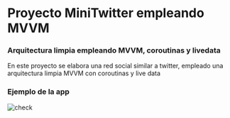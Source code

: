 # Proyecto MiniTwitter empleando MVVM

### Arquitectura limpia empleando MVVM, coroutinas y livedata

En este proyecto se elabora una red social similar a twitter, empleado una arquitectura limpia MVVM con coroutinas y live data


### Ejemplo de la app
![check](MiniTwitter.gif)
